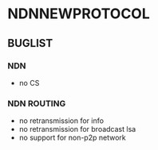 # NDNNEWPROTOCOL
## BUGLIST
### NDN
- no CS 
### NDN ROUTING
- no retransmission for info
- no retransmission for broadcast lsa
- no support for non-p2p network
